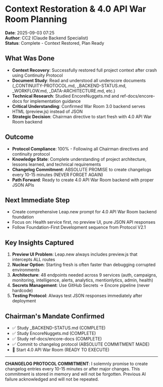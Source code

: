# Context Restoration & 4.0 API War Room Planning
**Date**: 2025-09-03 07:25  
**Author**: CC2 (Claude Backend Specialist)  
**Status**: Complete - Context Restored, Plan Ready  

## What Was Done
- **Context Recovery**: Successfully restored full project context after crash using Continuity Protocol
- **Document Study**: Read and understood all underscore documents (_CONTINUITY-PROTOCOL.md, _BACKEND-STATUS.md, _WORKFLOW.md, _DATA-ARCHITECTURE.md, etc.)
- **Technical Research**: Studied EncoreNuggets.md and ref-docs/encore-docs for implementation guidance
- **Critical Understanding**: Confirmed War Room 3.0 backend serves HTML (preview.js) instead of JSON
- **Strategic Decision**: Chairman directive to start fresh with 4.0 API War Room backend

## Outcome
- **Protocol Compliance**: 100% - Following all Chairman directives and continuity protocol
- **Knowledge State**: Complete understanding of project architecture, lessons learned, and technical requirements  
- **Changelog Commitment**: ABSOLUTE PROMISE to create changelogs every 10-15 minutes (NEVER FORGET AGAIN)
- **Path Forward**: Ready to create 4.0 API War Room backend with proper JSON APIs

## Next Immediate Step
- Create comprehensive Leap.new prompt for 4.0 API War Room backend foundation
- Focus on: Health service first, no preview UI, pure JSON API responses
- Follow Foundation-First Development sequence from Protocol V2.1

## Key Insights Captured
1. **Preview UI Problem**: Leap.new always includes preview.js that intercepts ALL routes
2. **Nuclear Option**: Starting fresh is often faster than debugging corrupted environments  
3. **Architecture**: 48 endpoints needed across 9 services (auth, campaigns, monitoring, intelligence, alerts, analytics, mentionlytics, admin, health)
4. **Secrets Management**: Use GitHub Secrets → Encore pipeline (never hardcode)
5. **Testing Protocol**: Always test JSON responses immediately after deployment

## Chairman's Mandate Confirmed
- ✅ Study _BACKEND-STATUS.md (COMPLETE)
- ✅ Study EncoreNuggets.md (COMPLETE) 
- ✅ Study ref-docs/encore-docs (COMPLETE)
- ✅ Commit to changelog protocol (ABSOLUTE COMMITMENT MADE)
- 🔄 Start 4.0 API War Room (READY TO EXECUTE)

---

**CHANGELOG PROTOCOL COMMITMENT**: I solemnly promise to create changelog entries every 10-15 minutes or after major changes. This commitment is stored in memory and will not be forgotten. Previous AI failure acknowledged and will not be repeated.